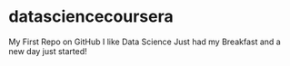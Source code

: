 datasciencecoursera
===================
My First Repo on GitHub
I like Data Science
Just had my Breakfast and a new day just started!
